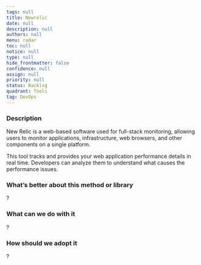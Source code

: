 ```yaml
---
tags: null
title: Newrelic
date: null
description: null
authors: null
menu: radar
toc: null
notice: null
type: null
hide_frontmatter: false
confidence: null
assign: null
priority: null
status: Backlog
quadrant: Tools
tag: DevOps
---
```


<!-- table_of_contents 8e632ae2-3f75-4369-8d81-55f96df6c4fb -->

### Description

New Relic is a web-based software used for full-stack monitoring, allowing users to monitor applications, infrastructure, web browsers, and other components on a single platform.

This tool tracks and provides your web application performance details in real time. Developers can analyze them to understand what causes the performance issues.

### What’s better about this method or library

?

### What can we do with it

?

### How should we adopt it

?

<!-- child_database 351657d1-214c-4293-a5d3-71e1b2555cc4 -->
